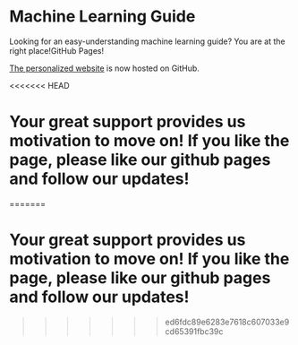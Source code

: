 # Machine Learning Guide

Looking for an easy-understanding machine learning guide? You are at the right place!GitHub Pages!

[The personalized website](http://steven-shoff.github.io) is now hosted on GitHub.

<<<<<<< HEAD
# Your great support provides us motivation to move on! If you like the page, please like our github pages and follow our updates!
=======
# Your great support provides us motivation to move on! If you like the page, please like our github pages and follow our updates!
>>>>>>> ed6fdc89e6283e7618c607033e9cd65391fbc39c
